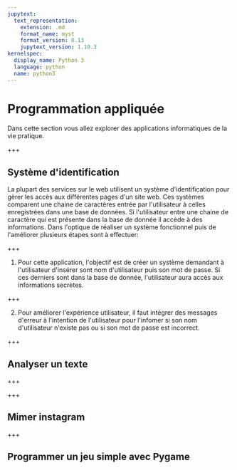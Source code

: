 ```yaml
---
jupytext:
  text_representation:
    extension: .md
    format_name: myst
    format_version: 0.13
    jupytext_version: 1.10.3
kernelspec:
  display_name: Python 3
  language: python
  name: python3
---
```


# Programmation appliquée

Dans cette section vous allez explorer des applications informatiques de la vie pratique.

+++

## Système d'identification
La plupart des services sur le web utilisent un système d'identification pour gèrer les accès aux différentes pages d'un site web. Ces systèmes comparent une chaine de caractères entrée par l'utilisateur à celles enregistrées dans une base de données. Si l'utilisateur entre une chaine de caractère qui est présente dans la base de donnée il accède à des informations. Dans l'optique de réaliser un système fonctionnel puis de l'améliorer plusieurs étapes sont à effectuer:

+++

1) Pour cette application, l'objectif est de créer un système demandant à l'utilisateur d'insérer sont nom d'utilisateur puis son mot de passe. Si ces derniers sont dans la base de donnée, l'utilisateur aura accès aux informations secrètes.

+++

2) Pour améliorer l'expérience utilisateur, il faut intégrer des messages d'erreur à l'intention de l'utilisateur pour l'infomer si son nom d'utilisateur n'existe pas ou si son mot de passe est incorrect.

+++

## Analyser un texte 

+++



+++

## Mimer instagram 

+++

## Programmer un jeu simple avec Pygame 

```{code-cell} ipython3

```
